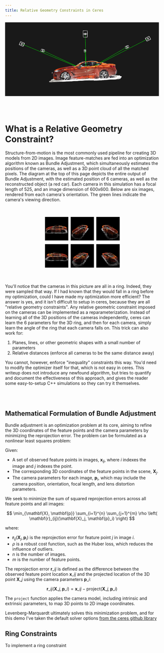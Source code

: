 ```yaml
---
title: Relative Geometry Constraints in Ceres
---
```


<p align="center">
  <img src="diagrams/intro_car_side.png" alt="intro car side image"/>
</p>

<br>
<br>

# What is a Relative Geometry Constraint?

Structure-from-motion is the most commonly used pipeline for creating 3D models from 2D images. Image feature-matches are fed into an optimization algorithm known as Bundle Adjustment, which simultaneously estimates the positions of the cameras, as well as a 3D point cloud of all the matched pixels. The diagram at the top of this page depicts the entire output of Bundle Adjustment, with the estimated position of 6 cameras, as well as the reconstructed object (a red car). Each camera in this simulation has a focal length of 525, and an image dimension of 600x600. Below are six images, rendered from each camera's orientation. The green lines indicate the camera's viewing direction.

<br>

<p align="center">
  <img src="diagrams/cars.png" alt="cars image" style="width: 50%; height: auto;"/>
</p>

<br>

You'll notice that the cameras in this picture are all in a ring. Indeed, they were sampled that way. If I had known that they would fall in a ring before my optimization, could I have made my optimization more efficient? The answer is yes, and it isn't difficult to setup in ceres, because they are all "relative geometry constraints". Any relative geometric constraint imposed on the cameras can be implemented as a reparameterization. Instead of learning all of the 3D positions of the cameras independently, ceres can learn the 6 parameters for the 3D ring, and then for each camera, simply learn the angle of the ring that each camera falls on. This trick can also work for:

1. Planes, lines, or other geometric shapes with a small number of parameters
2. Relative distances (enforce all cameras to be the same distance away)

You cannot, however, enforce "inequality" constraints this way. You'd need to modify the optimizer itself for that, which is not easy in ceres. This writeup does not introduce any newfound algorithm, but tries to quantify and document the effectiveness of this approach, and gives the reader some easy-to-setup C++ simulations so they can try it themselves.

<br>
<br>

## Mathematical Formulation of Bundle Adjustment

Bundle adjustment is an optimization problem at its core, aiming to refine the 3D coordinates of the feature points and the camera parameters by minimizing the reprojection error. The problem can be formulated as a nonlinear least squares problem:

Given:
- A set of observed feature points in images, $\mathbf{x}_{ij}$, where $i$ indexes the image and $j$ indexes the point.
- The corresponding 3D coordinates of the feature points in the scene, $\mathbf{X}_j$.
- The camera parameters for each image, $\mathbf{p}_i$, which may include the camera position, orientation, focal length, and lens distortion parameters.

We seek to minimize the sum of squared reprojection errors across all feature points and all images:

$$
\min_{\mathbf{X}, \mathbf{p}} \sum_{i=1}^{n} \sum_{j=1}^{m} \rho \left( \mathbf{r}_{ij}(\mathbf{X}_j, \mathbf{p}_i) \right)
$$

where:
- $\mathbf{r}_{ij}(\mathbf{X}_j, \mathbf{p}_i)$ is the reprojection error for feature point $j$ in image $i$.
- $\rho$ is a robust cost function, such as the Huber loss, which reduces the influence of outliers.
- $n$ is the number of images.
- $m$ is the number of feature points.

The reprojection error $\mathbf{r}\_{ij}$ is defined as the difference between the observed feature point location $\mathbf{x}\_{ij}$ and the projected location of the 3D point $\mathbf{X}\_j$ using the camera parameters $\mathbf{p}\_i$:


$$
\mathbf{r}\_{ij}(\mathbf{X}\_j, \mathbf{p}\_i) = \mathbf{x}\_{ij} - \text{project}(\mathbf{X}\_j, \mathbf{p}\_i)
$$

The `project` function applies the camera model, including intrinsic and extrinsic parameters, to map 3D points to 2D image coordinates.

Levenberg-Marquardt ultimately solves this minimization problem, and for this demo I've taken the default solver options [from the ceres github library](https://github.com/ceres-solver/ceres-solver/blob/master/examples/bundle_adjuster.cc)


## Ring Constraints

To implement a ring constraint




